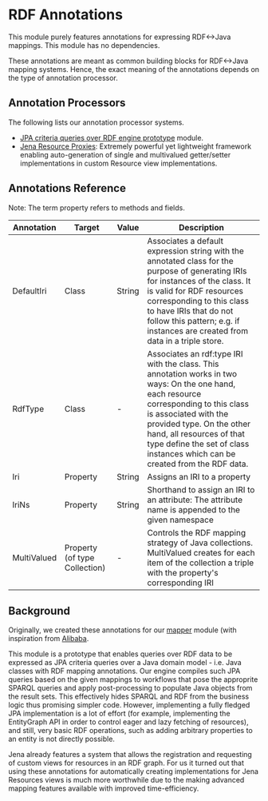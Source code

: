 # RDF Annotations

This module purely features annotations for expressing RDF&lt;-&gt;Java mappings. This module has no dependencies.

These annotations are meant as common building blocks for RDF&lt;-&gt;Java mapping systems.
Hence, the exact meaning of the annotations depends on the type of annotation processor.

## Annotation Processors

The following lists our annotation processor systems.

* [JPA criteria queries over RDF engine prototype](jena-sparql-api-mapper-parent) module.
* [Jena Resource Proxies](jena-sparql-api-mapper-proxy): Extremely powerful yet lightweight framework enabling auto-generation of single and multivalued getter/setter implementations in custom Resource view implementations.


## Annotations Reference

Note: The term property refers to methods and fields.

| Annotation  | Target    | Value  | Description  |
|-------------|-----------|--------|--------------|
| DefaultIri  | Class     | String | Associates a default expression string with the annotated class for the purpose of generating IRIs for instances of the class. It is valid for RDF resources corresponding to this class to have IRIs that do not follow this pattern; e.g. if instances are created from data in a triple store. |
| RdfType     | Class     | -      | Associates an rdf:type IRI with the class. This annotation works in two ways: On the one hand, each resource corresponding to this class is associated with the provided type. On the other hand, all resources of that type define the set of class instances which can be created from the RDF data. |
| Iri         | Property  | String | Assigns an IRI to a property |
| IriNs       | Property  | String | Shorthand to assign an IRI to an attribute: The attribute name is appended to the given namespace |
| MultiValued | Property (of type Collection)  | -      | Controls the RDF mapping strategy of Java collections. MultiValued creates for each item of the collection a triple with the property's corresponding IRI |



## Background
Originally, we created these annotations for our [mapper](jena-sparql-api-mapper-parent) module (with inspiration from [Alibaba](https://bitbucket.org/openrdf/alibaba/src/master/).

This module is a prototype that enables queries over RDF data to be expressed as JPA criteria queries over a Java domain model - i.e. Java classes with RDF mapping annotations. Our engine compiles such JPA queries based on the given mappings to workflows that pose the approprite SPARQL queries and apply post-processing to populate Java objects from the result sets. This effectively hides SPARQL and RDF from the business logic thus promising simpler code.
However, implementing a fully fledged JPA implementation is a lot of effort (for example, implementing the EntityGraph API in order to control eager and lazy fetching of resources), and still, very basic RDF operations, such as adding arbitrary properties to an entity is not directly possible.

Jena already features a system that allows the registration and requesting of custom views for resources in an RDF graph.
For us it turned out that using these annotations for automatically creating implementations for Jena Resources views is much more worthwhile due to the making advanced mapping features available with improved time-efficiency.




